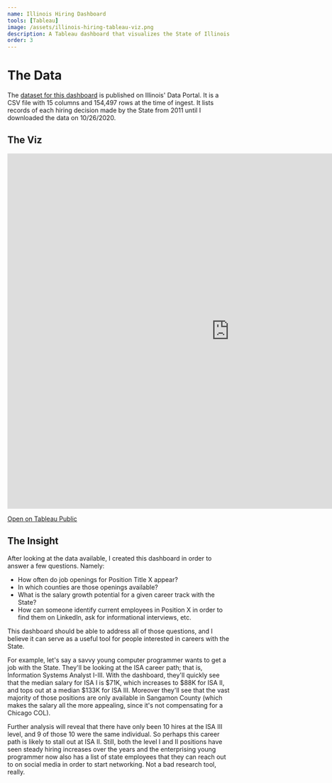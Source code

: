 ```yaml
---
name: Illinois Hiring Dashboard
tools: [Tableau]
image: /assets/illinois-hiring-tableau-viz.png
description: A Tableau dashboard that visualizes the State of Illinois' hiring data
order: 3
---
```


# The Data

The [dataset for this dashboard](https://data.illinois.gov/dataset/725state_employee_pay_hired_after_112011) is published on Illinois' Data Portal.  It is a CSV file with 15 columns and 154,497 rows at the time of ingest.  It lists records of each hiring decision made by the State from 2011 until I downloaded the data on 10/26/2020.

## The Viz

<iframe seamless frameborder="0" src="https://public.tableau.com/views/StateofIllinoisHiring2011-2020/HiringDashboard?:embed=yes&:showVizHome=no&:display_count=yes" scrolling="no" height="800" width="1000"></iframe>

[Open on Tableau Public](https://public.tableau.com/views/StateofIllinoisHiring2011-2020/HiringDashboard?:language=en&:display_count=y&:origin=viz_share_link)

## The Insight

After looking at the data available, I created this dashboard in order to answer a few questions.  Namely:
* How often do job openings for Position Title X appear?
* In which counties are those openings available?
* What is the salary growth potential for a given career track with the State?
* How can someone identify current employees in Position X in order to find them on LinkedIn, ask for informational interviews, etc.

This dashboard should be able to address all of those questions, and I believe it can serve as a useful tool for people interested in careers with the State.

For example, let's say a savvy young computer programmer wants to get a job with the State.  They'll be looking at the ISA career path; that is, Information Systems Analyst I-III.  With the dashboard, they'll quickly see that the median salary for ISA I is $71K, which increases to $88K for ISA II, and tops out at a median $133K for ISA III.  Moreover they'll see that the vast majority of those positions are only available in Sangamon County (which makes the salary all the more appealing, since it's not compensating for a Chicago COL).

Further analysis will reveal that there have only been 10 hires at the ISA III level, and 9 of those 10 were the same individual.  So perhaps this career path is likely to stall out at ISA II.  Still, both the level I and II positions have seen steady hiring increases over the years and the enterprising young programmer now also has a list of state employees that they can reach out to on social media in order to start networking.  Not a bad research tool, really.